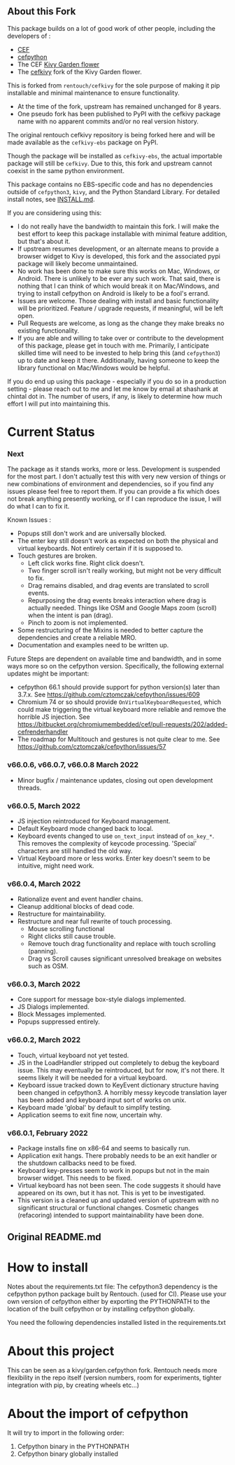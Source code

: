 
About this Fork
---------------

This package builds on a lot of good work of other people, including the 
developers of :
  - [CEF](https://bitbucket.org/chromiumembedded/cef/src/master/)
  - [cefpython](https://github.com/cztomczak/cefpython)
  - The CEF [Kivy Garden flower](https://github.com/kivy-garden/garden.cefpython)
  - The [cefkivy](https://github.com/rentouch/cefkivy) fork of the Kivy Garden flower.

This is forked from `rentouch/cefkivy` for the sole purpose of making it pip 
installable and minimal maintenance to ensure functionality. 

  - At the time of the fork, upstream has remained unchanged 
  for 8 years. 
  - One pseudo fork has been published to PyPI with the cefkivy 
  package name with no apparent commits and/or no real version history.

The original rentouch cefkivy repository is being forked here 
and will be made available as the `cefkivy-ebs` package on PyPI. 

Though the package will be installed as `cefkivy-ebs`, the actual 
importable package will still be `cefkivy`. Due to this, this fork 
and upstream cannot coexist in the same python environment. 

This package contains no EBS-specific code and has no dependencies 
outside of `cefpython3`, `kivy`, and the Python Standard Library. 
For detailed install notes, see [INSTALL.md](INSTALL.md).

If you are considering using this: 

  - I do not really have the bandwidth to maintain this fork. I will 
  make the best effort to keep this package installable with minimal 
  feature addition, but that's about it.
  - If upstream resumes development, or an alternate means to provide a 
  browser widget to Kivy is developed, this fork and the associated pypi 
  package will likely become unmaintained.
  - No work has been done to make sure this works on Mac, Windows, or Android. 
  There is unlikely to be ever any such work. That said, there is nothing that 
  I can think of which would break it on Mac/Windows, and trying to install 
  cefpython on Android is likely to be a fool's errand.
  - Issues are welcome. Those dealing with install and basic functionality 
  will be prioritized. Feature / upgrade requests, if meaningful, will be 
  left open.
  - Pull Requests are welcome, as long as the change they make breaks no 
  existing functionality.
  - If you are able and willing to take over or contribute to the development 
  of this package, please get in touch with me. Primarily, I anticipate 
  skilled time will need to be invested to help bring this (and `cefpython3`) 
  up to date and keep it there. Additionally, having someone to keep the 
  library functional on Mac/Windows would be helpful.

If you do end up using this package - especially if you do so in a 
production setting - please reach out to me and let me know by email at 
shashank at chintal dot in. The number of users, if any, is likely to 
determine how much effort I will put into maintaining this.


Current Status
==============

### Next

The package as it stands works, more or less. Development is suspended for the most part. 
I don't actually test this with very new version of things or new combinations of 
environment and dependencies, so if you find any issues please feel free to report them.
If you can provide a fix which does not break anything presently working, or if I can 
reproduce the issue, I will do what I can to fix it. 

Known Issues : 

  - Popups still don't work and are universally blocked. 
  - The enter key still doesn't work as expected on both the physical and virtual keyboards. 
  Not entirely certain if it is supposed to.
  - Touch gestures are broken. 
     - Left click works fine. Right click doesn't. 
     - Two finger scroll isn't really working, but might not be very 
     difficult to fix.
     - Drag remains disabled, and drag events are translated to scroll events.
     - Repurposing the drag events breaks interaction where drag is actually 
     needed. Things like OSM and Google Maps zoom (scroll) when the intent is 
     pan (drag).
     - Pinch to zoom is not implemented. 
  - Some restructuring of the Mixins is needed to better capture the dependencies and 
  create a reliable MRO. 
  - Documentation and examples need to be written up.

Future Steps are dependent on available time and bandwidth, and in some ways more so
on the cefpython version. Specifically, the following external updates might be important: 

  - cefpython 66.1 should provide support for python version(s) later than 3.7.x. See 
  https://github.com/cztomczak/cefpython/issues/609
  - Chromium 74 or so should provide `OnVirtualKeyboardRequested`, which could make
  triggering the virtual keyboard more reliable and remove the horrible JS injection.
  See https://bitbucket.org/chromiumembedded/cef/pull-requests/202/added-cefrenderhandler
  - The roadmap for Multitouch and gestures is not quite clear to me. 
  See https://github.com/cztomczak/cefpython/issues/57

### v66.0.6, v66.0.7, v66.0.8 March 2022

  - Minor bugfix / maintenance updates, closing out open development threads.

### v66.0.5, March 2022

  - JS injection reintroduced for Keyboard management.
  - Default Keyboard mode changed back to local.
  - Keyboard events changed to use `on_text_input` instead of `on_key_*`. This 
    removes the complexity of keycode processing. 'Special' characters are 
    still handled the old way.
  - Virtual Keyboard more or less works. Enter key doesn't seem to be 
    intuitive, might need work.

### v66.0.4, March 2022

  - Rationalize event and event handler chains. 
  - Cleanup additional blocks of dead code.
  - Restructure for maintainability.
  - Restructure and near full rewrite of touch processing.
    - Mouse scrolling functional
    - Right clicks still cause trouble.
    - Remove touch drag functionality and replace with touch scrolling (panning).
    - Drag vs Scroll causes significant unresolved breakage on websites such as OSM.

### v66.0.3, March 2022

  - Core support for message box-style dialogs implemented.
  - JS Dialogs implemented.
  - Block Messages implemented.
  - Popups suppressed entirely.

### v66.0.2, March 2022

  - Touch, virtual keyboard not yet tested.
  - JS in the LoadHandler stripped out completely to debug the keyboard 
    issue. This may eventually be reintroduced, but for now, it's not there. It
    seems likely it will be needed for a virtual keyboard.
  - Keyboard issue tracked down to KeyEvent dictionary structure having been 
    changed in cefpython3. A horribly messy keycode translation layer has 
    been added and keyboard input sort of works on unix.  
  - Keyboard made 'global' by default to simplify testing.
  - Application seems to exit fine now, uncertain why.

### v66.0.1, February 2022

  - Package installs fine on x86-64 and seems to basically run.
  - Application exit hangs. There probably needs to be an exit handler 
   or the shutdown callbacks need to be fixed.
  - Keyboard key-presses seem to work in popups but not in the main 
   browser widget. This needs to be fixed.
  - Virtual keyboard has not been seen. The code suggests it should have 
   appeared on its own, but it has not. This is yet to be investigated.
  - This version is a cleaned up and updated version of upstream with 
   no significant structural or functional changes. Cosmetic changes
   (refacoring) intended to support maintainability have been done. 

Original README.md 
------------------


How to install
==============
Notes about the requirements.txt file:
The cefpython3 dependency is the cefpython python package built by Rentouch.
(used for CI). Please use your own version of cefpython either by
exporting the PYTHONPATH to the location of the built cefpython or by installing
cefpython globally.

You need the following dependencies installed listed in the requirements.txt


About this project
==================
This can be seen as a kivy/garden.cefpython fork. Rentouch needs more
flexibility in the repo itself (version numbers, room for experiments,
tighter integration with pip, by creating wheels etc...)


About the import of cefpython
=============================
It will try to import in the following order:
1. Cefpython binary in the PYTHONPATH
2. Cefpython binary globally installed
